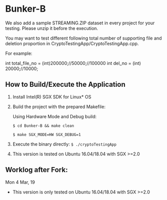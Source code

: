 # Bunker-B


We also add a sample STREAMING.ZIP dataset in every project for your testing.
Please unzip it before the execution.

You may want to test different following total number of supporting file  and deletion proportion in CryptoTestingApp/CryptoTestingApp.cpp.

For example:

int total_file_no = (int)200000;//50000;//100000
int del_no = (int) 20000;//10000;


## How to Build/Execute the Application 

1. Install Intel(R) SGX SDK for Linux* OS

2. Build the project with the prepared Makefile:

   Using Hardware Mode and Debug build:
   
      ``$ cd Bunker-B && make clean``
      
      ``$ make SGX_MODE=HW SGX_DEBUG=1``

3. Execute the binary directly:
   `
     $ ./cryptoTestingApp
   `

4. This version is tested on Ubuntu 16.04/18.04 with SGX >=2.0

## Worklog after Fork:

Mon 4 Mar, 19

- This version is only tested on Ubuntu 16.04/18.04 with SGX >=2.0

